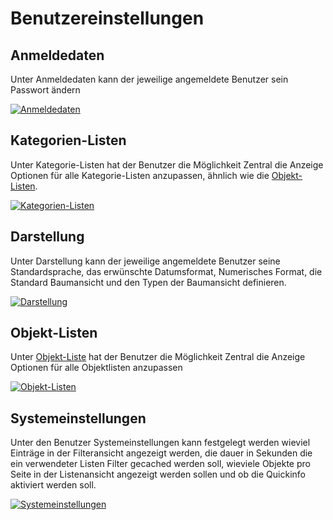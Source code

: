 # Benutzereinstellungen

Anmeldedaten
------------

Unter Anmeldedaten kann der jeweilige angemeldete Benutzer sein Passwort ändern

[![Anmeldedaten](../../assets/images/de/administration/verwaltung/benutzereinstellungen/1-af.png)](../../assets/images/de/administration/verwaltung/benutzereinstellungen/1-af.png)

Kategorien-Listen
-----------------

Unter Kategorie-Listen hat der Benutzer die Möglichkeit Zentral die Anzeige Optionen für alle Kategorie-Listen anzupassen, ähnlich wie die [Objekt-Listen](../../grundlagen/objekt-liste/index.md).

[![Kategorien-Listen](../../assets/images/de/administration/verwaltung/benutzereinstellungen/2-af.png)](../../assets/images/de/administration/verwaltung/benutzereinstellungen/2-af.png)

Darstellung
-----------

Unter Darstellung kann der jeweilige angemeldete Benutzer seine Standardsprache, das erwünschte Datumsformat, Numerisches Format, die Standard Baumansicht und den Typen der Baumansicht definieren.

[![Darstellung](../../assets/images/de/administration/verwaltung/benutzereinstellungen/3-af.png)](../../assets/images/de/administration/verwaltung/benutzereinstellungen/3-af.png)

Objekt-Listen
-------------

Unter [Objekt-Liste](../../grundlagen/objekt-liste/index.md) hat der Benutzer die Möglichkeit Zentral die Anzeige Optionen für alle Objektlisten anzupassen

[![Objekt-Listen](../../assets/images/de/administration/verwaltung/benutzereinstellungen/4-af.png)](../../assets/images/de/administration/verwaltung/benutzereinstellungen/4-af.png)

Systemeinstellungen
-------------------

Unter den Benutzer Systemeinstellungen kann festgelegt werden wieviel Einträge in der Filteransicht angezeigt werden, die dauer in Sekunden die ein verwendeter Listen Filter gecached werden soll, wieviele Objekte pro Seite in der Listenansicht angezeigt werden sollen und ob die Quickinfo aktiviert werden soll.

[![Systemeinstellungen](../../assets/images/de/administration/verwaltung/benutzereinstellungen/5-af.png)](../../assets/images/de/administration/verwaltung/benutzereinstellungen/5-af.png)
